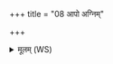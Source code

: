 +++
title = "08 आपो अग्निम्"

+++
<details><summary>मूलम् (WS)</summary>

आपो अग्निं प्र हिणुतेम यज्ञं पितरो नो जुषन्ताम् ।  
आसीनामूर्जमुप ये सचन्ते ते नो रयिं सर्ववीरं नि यच्छान् ॥ १० ॥
</details>